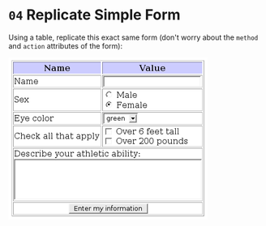 # `04` Replicate Simple Form

Using a table, replicate this exact same form (don't worry about the `method` and `action` attributes of the form):

![asd](../../.learn/assets/5xKY0rI.png?raw=true)

